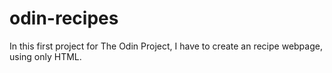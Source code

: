 # odin-recipes

In this first project for The Odin Project, I have to create an recipe webpage, using only HTML.
